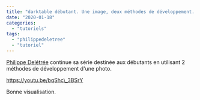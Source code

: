 ```yaml
---
title: "darktable débutant. Une image, deux méthodes de développement. Un choix à faire"
date: "2020-01-18"
categories: 
  - "tutoriels"
tags: 
  - "philippedeletree"
  - "tutoriel"
---
```


[Philippe Delétrée](https://www.youtube.com/channel/UCyuC63yBPP5vteLZ-l7T8OA) continue sa série destinée aux débutants en utilisant 2 méthodes de développement d'une photo.

https://youtu.be/bqShc\_3BSrY

Bonne visualisation.
